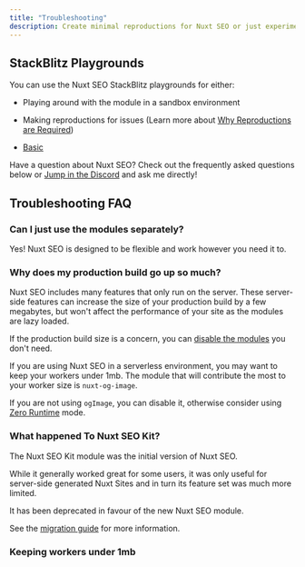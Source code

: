 ```yaml
---
title: "Troubleshooting"
description: Create minimal reproductions for Nuxt SEO or just experiment with the module.
---
```


## StackBlitz Playgrounds

You can use the Nuxt SEO StackBlitz playgrounds for either:

- Playing around with the module in a sandbox environment
- Making reproductions for issues (Learn more about [Why Reproductions are Required](https://antfu.me/posts/why-reproductions-are-required))

- [Basic](https://stackblitz.com/edit/nuxt-starter-gfrej6?file=nuxt.config.ts)

Have a question about Nuxt SEO? Check out the frequently asked questions below or
[Jump in the Discord](https://discord.com/invite/5jDAMswWwX) and ask me directly!

## Troubleshooting FAQ

### Can I just use the modules separately?

Yes! Nuxt SEO is designed to be flexible and work however you need it to.

### Why does my production build go up so much?

Nuxt SEO includes many features that only run on the server. These server-side features can increase the size of your
production build by a few megabytes, but won't affect the performance of your site as the modules are lazy loaded.

If the production build size is a concern, you can [disable the modules](/docs/nuxt-seo/guides/using-the-modules) you don't need.

If you are using Nuxt SEO in a serverless environment, you may want to keep your workers under 1mb. The module that
will contribute the most to your worker size is `nuxt-og-image`.

If you are not using `ogImage`, you can disable it, otherwise consider using [Zero Runtime](/docs/og-image/guides/zero-runtime) mode.

### What happened To Nuxt SEO Kit?

The Nuxt SEO Kit module was the initial version of Nuxt SEO.

While it generally worked great for some users, it was only useful for server-side generated Nuxt Sites and in turn its feature
set was much more limited.

It has been deprecated in favour of the new Nuxt SEO module.

See the [migration guide](/nuxt-seo/migration-guide/nuxt-seo-kit) for more information.

### Keeping workers under 1mb
